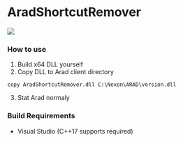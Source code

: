 # AradShortcutRemover
[![](http://img.youtube.com/vi/MpRueFp5TZM/0.jpg)](https://youtu.be/MpRueFp5TZM)

### How to use
1. Build x64 DLL yourself
2. Copy DLL to Arad client directory
```
copy AradShortcutRemover.dll C:\Nexon\ARAD\version.dll
```

3. Stat Arad normaly

### Build Requirements
- Visual Studio (C++17 supports required)
